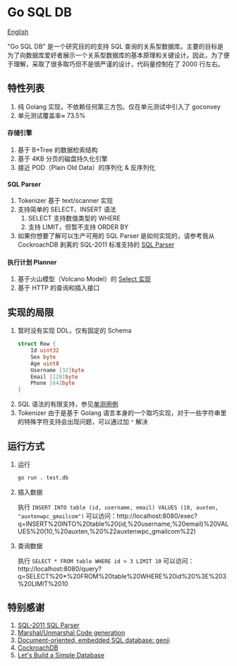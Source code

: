 # Go SQL DB

[English](README.md)

"Go SQL DB" 是一个研究目的的支持 SQL 查询的关系型数据库。主要的目标是为了向数据库爱好者展示一个关系型数据库的基本原理和关键设计。因此，为了便于理解，采取了很多取巧但不是很严谨的设计，代码量控制在了 2000 行左右。

## 特性列表

1. 纯 Golang 实现，不依赖任何第三方包。仅在单元测试中引入了 goconvey
1. 单元测试覆盖率≈ 73.5%

#### 存储引擎
1. 基于 B+Tree 的数据检索结构
1. 基于 4KB 分页的磁盘持久化引擎
1. 接近 POD（Plain Old Data）的序列化 & 反序列化

#### SQL Parser
1. Tokenizer 基于 text/scanner 实现
1. 支持简单的 SELECT、INSERT 语法
   1. SELECT 支持数值类型的 WHERE
   1. 支持 LIMIT，但暂不支持 ORDER BY
1. 如果你想要了解可以生产可用的 SQL Parser 是如何实现的，请参考我从 CockroachDB 剥离的 SQL-2011 标准支持的 [SQL Parser](https://github.com/auxten/postgresql-parser)

#### 执行计划 Planner
1. 基于火山模型（Volcano Model）的 [Select 实现](planner/select.go)
1. 基于 HTTP 的查询和插入接口

## 实现的局限

1. 暂时没有实现 DDL，仅有固定的 Schema
    ```go
    struct Row {
        Id uint32
        Sex byte
        Age uint8
        Username [32]byte
        Email [128]byte
        Phone [64]byte
    }
    ```
2. SQL 语法的有限支持，参见[单测用例](parser/parser_test.go)
3. Tokenizer 由于是基于 Golang 语言本身的一个取巧实现，对于一些字符串里的特殊字符支持会出现问题，可以通过加 `"` 解决

## 运行方式
1. 运行
   ```bash
   go run . test.db
   ```
2. 插入数据
   
   执行 `INSERT INTO table (id, username, email) VALUES (10, auxten, "auxtenwpc_gmailcom")`
   可以访问：http://localhost:8080/exec?q=INSERT%20INTO%20table%20(id,%20username,%20email)%20VALUES%20(10,%20auxten,%20%22auxtenwpc_gmailcom%22)

3. 查询数据
   
   执行 `SELECT * FROM table WHERE id > 3 LIMIT 10`
   可以访问：http://localhost:8080/query?q=SELECT%20*%20FROM%20table%20WHERE%20id%20%3E%203%20LIMIT%2010

## 特别感谢

1. [SQL-2011 SQL Parser](https://github.com/auxten/postgresql-parser)
1. [Marshal/Unmarshal Code generation](https://github.com/andyleap/gencode/)
1. [Document-oriented, embedded SQL database: genji](https://github.com/genjidb/genji)
1. [CockroachDB](https://github.com/cockroachdb/cockroach)
1. [Let's Build a Simple Database](https://cstack.github.io/db_tutorial/)
